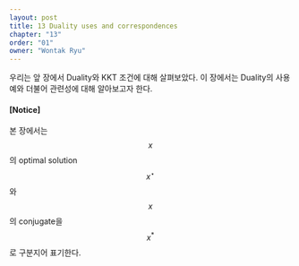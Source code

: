 ```yaml
---
layout: post
title: 13 Duality uses and correspondences
chapter: "13"
order: "01"
owner: "Wontak Ryu"
---
```


우리는 앞 장에서 Duality와 KKT 조건에 대해 살펴보았다. 
이 장에서는 Duality의 사용 예와 더불어 관련성에 대해 알아보고자 한다.

#### [Notice]
본 장에서는 $$x$$의 optimal solution $$x^{\star}$$와 $$x$$의 conjugate을 $$x^{*}$$로 구분지어 표기한다.